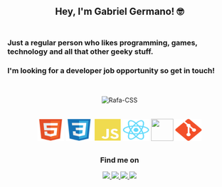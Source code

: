 <h2 align="center"> Hey, I'm Gabriel Germano! 🤓 <br><br> </h2>

<h3> Just a regular person who likes programming, games, technology and all that other geeky stuff. </h3>
<h3>  I'm looking for a developer job opportunity so get in touch! </h3>
  
  ##
  
<div align="center">
   <br>
  <img align="center" alt="Rafa-CSS" src="https://i.pinimg.com/originals/4c/d6/ea/4cd6eaa599851725aa5a195d162fb20d.gif">
  <br><br><br>
  <div>
    <img height="50" width="60" src="https://raw.githubusercontent.com/devicons/devicon/master/icons/html5/html5-original.svg">
    <img height="50" width="60" src="https://raw.githubusercontent.com/devicons/devicon/master/icons/css3/css3-original.svg">
    <img height="50" width="60" src="https://raw.githubusercontent.com/devicons/devicon/master/icons/javascript/javascript-plain.svg">
    <img height="50" width="60" src="https://raw.githubusercontent.com/devicons/devicon/master/icons/react/react-original.svg">
    <img height="50" width="50" src="https://www.daggala.com/static/228867c3668e439101821568a8a03b54/19ca5/sc.png">  
    <img height="50" width="60" src="https://raw.githubusercontent.com/devicons/devicon/master/icons/git/git-original.svg">
  <div/>
<div/>
    
  ##
 
  ### Find me on 
  
  <a href="https://www.linkedin.com/in/gabrielgermn/" target="_blank"><img src="https://img.shields.io/badge/-LinkedIn-%230077B5?style=for-the-badge&logo=linkedin&logoColor=white" target="_blank" /> 
  <a href="https://www.instagram.com/bielistired/" target="_blank"><img src="https://img.shields.io/badge/-Instagram-%23E4405F?style=for-the-badge&logo=instagram&logoColor=white" target="_blank" />
  <a href="https://twitter.com/bielistired" target="_blank"><img src="https://img.shields.io/badge/-Twitter-%23333?style=for-the-badge&logo=twitter&logoColor=blue" target="_blank" />
  <a href="mailto:gabriel-germano333@hotmail.com" target="_blank"><img src="https://img.shields.io/badge/-Hotmail-%23333?style=for-the-badge&logo=gmail&logoColor=blue" target="_blank" />
